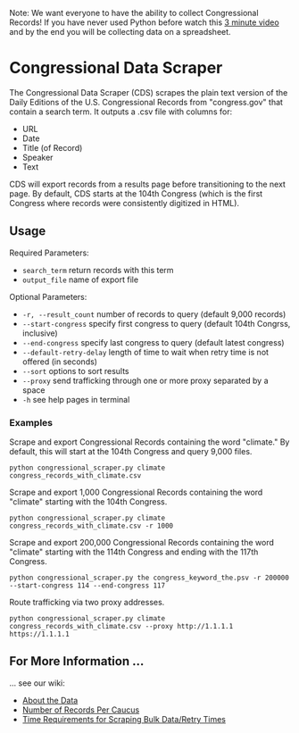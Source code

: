 Note: We want everyone to have the ability to collect Congressional Records! If you have never used Python before watch this [3 minute video]() and by the end you will be collecting data on a spreadsheet. 

# Congressional Data Scraper
The Congressional Data Scraper (CDS) scrapes the plain text version of the Daily Editions of the U.S. Congressional Records from "congress.gov" that contain a search term. It outputs a .csv file with columns for:
 
- URL
- Date
- Title (of Record)
- Speaker
- Text

CDS will export records from a results page before transitioning to the next page. By default, CDS starts at the 104th Congress (which is the first Congress where records were consistently digitized in HTML).

## Usage

Required Parameters: 
- `search_term` return records with this term
- `output_file` name of export file

Optional Parameters:
- `-r, --result_count` number of records to query (default 9,000 records)
- `--start-congress` specify first congress to query (default 104th Congrss, inclusive)
- `--end-congress` specify last congress to query (default latest congress)
- `--default-retry-delay` length of time to wait when retry time is not offered (in seconds) 
- `--sort` options to sort results
- `--proxy` send trafficking through one or more proxy separated by a space
- `-h` see help pages in terminal 

### Examples

Scrape and export Congressional Records containing the word "climate." By default, this will start at the 104th Congress and query 9,000 files. 

```
python congressional_scraper.py climate congress_records_with_climate.csv
```

Scrape and export 1,000 Congressional Records containing the word "climate" starting with the 104th Congress.  

```
python congressional_scraper.py climate congress_records_with_climate.csv -r 1000
```

Scrape and export 200,000 Congressional Records containing the word "climate" starting with the 114th Congress and ending with the 117th Congress. 

```
python congressional_scraper.py the congress_keyword_the.psv -r 200000 --start-congress 114 --end-congress 117
```

Route trafficking via two proxy addresses.

```
python congressional_scraper.py climate congress_records_with_climate.csv --proxy http://1.1.1.1 https://1.1.1.1
```

## For More Information ...
... see our wiki: 
- [About the Data](https://github.com/stephbuon/congressional-data-scraper/wiki/About-the-Data)
- [Number of Records Per Caucus](https://github.com/stephbuon/congressional-data-scraper/wiki/Number-of-Records-Per-Caucus)
- [Time Requirements for Scraping Bulk Data/Retry Times](https://github.com/stephbuon/congressional-data-scraper/wiki/Retry-Times)
